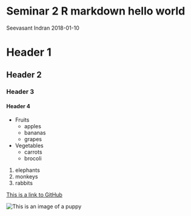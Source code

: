 Seminar 2 R markdown hello world
================
Seevasant Indran
2018-01-10

Header 1
========

Header 2
--------

### Header 3

#### Header 4

-   Fruits
    -   apples
    -   bananas
    -   grapes
-   Vegetables
    -   carrots
    -   brocoli

1.  elephants
2.  monkeys
3.  rabbits

[This is a link to GitHub](https://github.com/)

![This is an image of a puppy](http://cdn2-www.dogtime.com/assets/uploads/gallery/30-impossibly-cute-puppies/impossibly-cute-puppy-8.jpg)
